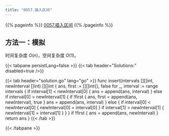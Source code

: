```yaml
---
title: "0057.插入区间"
---
```


{{% pageinfo %}}
[0057.插入区间](https://leetcode.cn/problems/insert-interval/)
{{% /pageinfo %}}

## 方法一：模拟

时间复杂度 $O(n)$，空间复杂度 $O(1)$。

{{< tabpane persistLang=false >}}
{{< tab header="Solutions:" disabled=true />}}

{{< tab header="solution.go" lang="go" >}}
func insert(intervals [][]int, newInterval []int) [][]int {
	ans, first := [][]int{}, false
	for _, interval := range intervals {
		if interval[1] < newInterval[0] {
			ans = append(ans, interval)
		} else if interval[0] > newInterval[1] {
			if !first {
				ans, first = append(ans, newInterval), true
			}
			ans = append(ans, interval)
		} else {
			if interval[0] < newInterval[0] {
				newInterval[0] = interval[0]
			}
			if interval[1] > newInterval[1] {
				newInterval[1] = interval[1]
			}
		}
	}
	if !first {
		ans = append(ans, newInterval)
	}
	return ans
}
{{< /tab >}}

{{< /tabpane >}}

